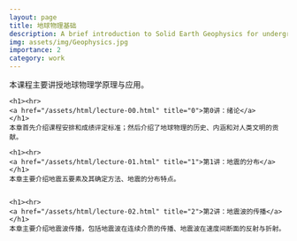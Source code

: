 ```yaml
---
layout: page
title: 地球物理基础
description: A brief introduction to Solid Earth Geophysics for undergraduate
img: assets/img/Geophysics.jpg
importance: 2
category: work
---
```



<div>
	本课程主要讲授地球物理学原理与应用。
	
	<h1><hr>
	<a href="/assets/html/lecture-00.html" title="0">第0讲：绪论</a>
	</h1>
	本章首先介绍课程安排和成绩评定标准；然后介绍了地球物理的历史、内涵和对人类文明的贡献。

	<h1><hr>
	<a href="/assets/html/lecture-01.html" title="1">第1讲：地震的分布</a>
	</h1>
	本章主要介绍地震五要素及其确定方法、地震的分布特点。


	<h1><hr>
	<a href="/assets/html/lecture-02.html" title="2">第2讲：地震波的传播</a>
	</h1>
	本章主要介绍地震波传播，包括地震波在连续介质的传播、地震波在速度间断面的反射与折射。

</div>
